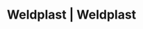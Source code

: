 ---
Link: "file:/Users/vinayakpatel/Downloads/www.weldplast.cz/eshop_products_compare/add/eshop-products-variant41"
product_name: "null"
product_id: "null"
title: "Weldplast | Weldplast"
product_desc: ""
product_specs: ""
product_downloads: ""
href: ""
accessories: ""
similar_products: ""
---